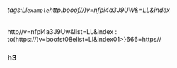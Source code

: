 ###### tags:Ll`example`http.booof//)v=nfpi4a3J9UW&=LL&index
http//v=nfpi4a3J9Uw&list=LL&index
:
to(https://)v=boofst08elist=Ll&index01>}666=https//
### h3
